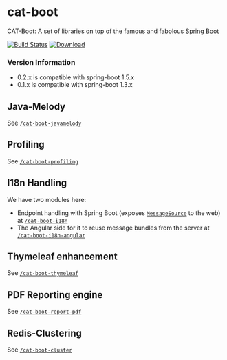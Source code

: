 # cat-boot

CAT-Boot: A set of libraries on top of the famous and fabolous [Spring Boot](https://projects.spring.io/spring-boot/)

[![Build Status](https://travis-ci.org/Catalysts/cat-boot.svg?branch=master)](https://travis-ci.org/Catalysts/cat-boot)
[ ![Download](https://api.bintray.com/packages/catalysts/catalysts-jars/cat-boot/images/download.svg) ](https://bintray.com/catalysts/catalysts-jars/cat-boot/_latestVersion)

### Version Information

* 0.2.x is compatible with spring-boot 1.5.x
* 0.1.x is compatible with spring-boot 1.3.x

## Java-Melody

See [`/cat-boot-javamelody`](/cat-boot-javamelody)

## Profiling

See [`/cat-boot-profiling`](/cat-boot-profiling)

## I18n Handling

We have two modules here:

* Endpoint handling with Spring Boot (exposes [`MessageSource`](https://docs.spring.io/spring/docs/current/javadoc-api/org/springframework/context/MessageSource.html) to the web) at [`/cat-boot-i18n`](/cat-boot-i18n)
* The Angular side for it to reuse message bundles from the server at [`/cat-boot-i18n-angular`](/cat-boot-i18n-angular) 

## Thymeleaf enhancement

See [`/cat-boot-thymeleaf`](/cat-boot-thymeleaf)

## PDF Reporting engine

See [`/cat-boot-report-pdf`](/cat-boot-report-pdf)

## Redis-Clustering

See [`/cat-boot-cluster`](/cat-boot-cluster)
